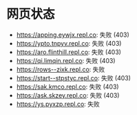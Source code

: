 # 网页状态
- https://apping.eywjx.repl.co: 失败 (403)
- https://ypto.tnpyv.repl.co: 失败 (403)
- https://aro.flinthill.repl.co: 失败 (403)
- https://qi.limqin.repl.co: 失败 (403)
- https://rows--zixk.repl.co: 失败
- https://start--stpstyc.repl.co: 失败 (403)
- https://sak.kmco.repl.co: 失败 (403)
- https://ask.skzey.repl.co: 失败 (403)
- https://ys.pyxzp.repl.co: 失败
